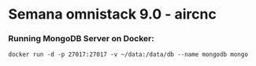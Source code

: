 # Semana omnistack 9.0 - aircnc

### Running MongoDB Server on Docker:

```
docker run -d -p 27017:27017 -v ~/data:/data/db --name mongodb mongo
```
